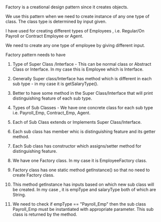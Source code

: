 Factory is a creational design pattern since it creates objects.

We use this pattern when we need to create instance of any one type of class. The class type is determined by input given.

I have used for creating different types of Employees , i.e. Regular/On Payroll or Contract Employee or Agent.

We need to create any one type of employee by giving different input. 

Factory pattern needs to have 

1. Type of Super Class /Interface  - This can be normal class or Abstract Class or Interface. In my case this is Employee which is Interface.

2. Generally Super class/Interface  has method which is different in each sub type - in my case it is getSalaryType().

3. Better to have some method in the Super Class/Interface  that will print distinguishing feature of each sub type.

4. Types of Sub Classes - We have one concrete class for each sub type i.e. Payroll_Emp, Contract_Emp, Agent.

5. Each of Sub Class extends or Implements Super Class/Interface.

6. Each sub class has member whic is distinguishing feature and its getter method.

7. Each Sub class has constructor which assigns/setter method for distinguishing feature.

8. We have one Factory class. In my case it is EmployeeFactory class.

9. Factory class has one static method getInstance() so that no need to create Factory class.

10. This method getInstance has inputs based on which new sub class will be created. In my case , it is empType and salaryType both of which are String.

11. We need to check if empType == "Payroll_Emp" then the sub class Payroll_Emp must be instantiated with appropriate parameter. This sub class is returned by the method.



